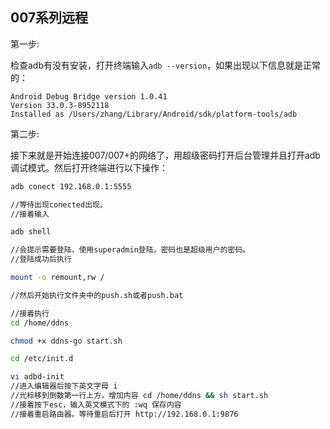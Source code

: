 ## 007系列远程

第一步:

检查adb有没有安装，打开终端输入`adb --version`，如果出现以下信息就是正常的：

```
Android Debug Bridge version 1.0.41
Version 33.0.3-8952118
Installed as /Users/zhang/Library/Android/sdk/platform-tools/adb
```

第二步:

接下来就是开始连接007/007+的网络了，用超级密码打开后台管理并且打开adb调试模式。然后打开终端进行以下操作：

```bash
adb conect 192.168.0.1:5555

//等待出现conected出现。
//接着输入

adb shell

//会提示需要登陆，使用superadmin登陆，密码也是超级用户的密码。
//登陆成功后执行

mount -o remount,rw /

//然后开始执行文件夹中的push.sh或者push.bat

//接着执行
cd /home/ddns

chmod +x ddns-go start.sh

cd /etc/init.d

vi adbd-init
//进入编辑器后按下英文字母 i
//光标移到倒数第一行上方，增加内容 cd /home/ddns && sh start.sh
//接着按下esc，输入英文模式下的 :wq 保存内容
//接着重启路由器。等待重启后打开 http://192.168.0.1:9876

```



